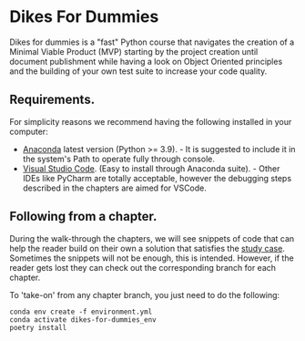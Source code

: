 # Dikes For Dummies
Dikes for dummies is a "fast" Python course that navigates the creation of a Minimal Viable Product (MVP) starting by the project creation until document publishment while having a look on Object Oriented principles and the building of your own test suite to increase your code quality.

## Requirements.

For simplicity reasons we recommend having the following installed in your computer:

- [Anaconda](https://www.anaconda.com/) latest version (Python >= 3.9).
      - It is suggested to include it in the system's Path to operate fully through console.
- [Visual Studio Code](https://code.visualstudio.com/). (Easy to install through Anaconda suite). 
      - Other IDEs like PyCharm are totally acceptable, however the debugging steps described in the chapters are aimed for VSCode.

## Following from a chapter.

During the walk-through the chapters, we will see snippets of code that can help the reader build on their own a solution that satisfies the [study case](.\study_case.md). Sometimes the snippets will not be enough, this is intended. However, if the reader gets lost they can check out the corresponding branch for each chapter.

To 'take-on' from any chapter branch, you just need to do the following:

```console
conda env create -f environment.yml
conda activate dikes-for-dummies_env
poetry install
```